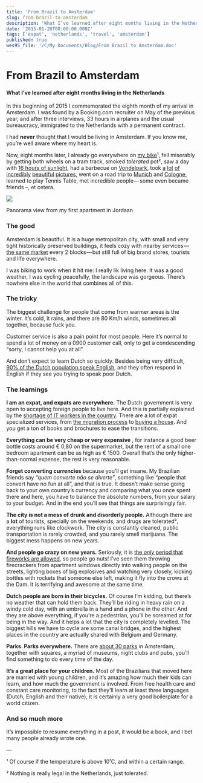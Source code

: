 ```yaml
---
title: 'From Brazil to Amsterdam'
slug: from-brazil-to-amsterdam
description: 'What I’ve learned after eight months living in the Netherlands   In this beginning of 2015 I...'
date: '2015-01-28T08:00:00.000Z'
tags: ['expat', 'netherlands', 'travel', 'amsterdam']
published: true
wes95_file: '/C/My Documents/Blog/From Brazil to Amsterdam.doc'
---
```


# From Brazil to Amsterdam

#### What I’ve learned after eight months living in the Netherlands

In this beginning of 2015 I commemorated the eighth month of my arrival in Amsterdam. I was found by a Booking.com recruiter on May of the previous year, and after three interviews, 33 hours in airplanes and the usual bureaucracy, immigrated to the Netherlands with a permanent contract.

I had **never** thought that I would be living in Amsterdam. If you know me, you’re well aware where my heart is.

Now, eight months later, I already go everywhere on [my bike](http://instagram.com/p/re84GAmtcd/)¹, fell miserably by getting both wheels on a tram track, smoked _tolerated_ pot², saw a day with [16 hours of sunlight](http://en.wikipedia.org/wiki/Summer_solstice), had a barbecue on [Vondelpark](https://www.google.com/maps/@52.3572862,4.8861256,358a,20y,279.78h,70.01t/data=!3m1!1e3), took [a](http://instagram.com/p/wrf21KGtdc/) [lot](http://instagram.com/p/wqV0xZmteG/) [of](http://instagram.com/p/onM0IxGtWE/) [incredibly](https://www.facebook.com/photo.php?fbid=10205027328467876) [beautiful](https://www.facebook.com/photo.php?fbid=10205188949588303) [pictures](https://www.facebook.com/photo.php?fbid=10205678822794827), went on a road trip to [Munich](http://en.wikipedia.org/wiki/Munich) and [Cologne](http://en.wikipedia.org/wiki/Cologne), learned to play Tennis Table, met incredible people — some even became friends –, et cetera.

![](/blog/2015/amsterdam-sky-panorama.jpg)<figcaption>Panorama view from my first apartment in Jordaan</figcaption>

### The good

Amsterdam is beautiful. It is a huge metropolitan city, with small and very tight historically preserved buildings, it feels cozy with nearby services — [the same market](https://en.wikipedia.org/wiki/Albert_Heijn) every 2 blocks — but still full of big brand stores, tourists and life everywhere.

I was biking to work when it hit me: I really lik living here. It was a good weather, I was cycling peacefully, the landscape was gorgeous. There’s nowhere else in the world that combines all of this.

### The tricky

The biggest challenge for people that come from warmer areas is the winter. It’s cold, it rains, and there are 80 Km/h winds, sometimes all together, because fuck you.

Customer service is also a pain point for most people. Here it’s normal to spend a lot of money on a 0900 customer call, only to get a condescending “sorry, I cannot help you at all”.

And don’t expect to learn Dutch so quickly. Besides being very difficult, [90% of the Dutch population speak English](https://en.wikipedia.org/wiki/English_in_the_Netherlands), and they often respond in English if they see you trying to speak poor Dutch.

### The learnings

**I am an expat, and expats are everywhere.** The Dutch government is very open to accepting foreign people to live here. And this is partially explained by the [shortage of IT workers in the country](https://www.dutchnews.nl/2015/01/the-netherlands-has-a-shortage-of-it-workers/). There are a lot of expat specialized services, from [the migration process](https://www.iamsterdam.com/en/live-work-study/in-amsterdam) to [buying a house](https://expatmortgages.nl). And you get a ton of books and brochures to ease the transitions.

**Everything can be very cheap or very expensive** , for instance a good beer bottle costs around € 0,80 on the supermarket, but the rent of a small one bedroom apartment can be as high as € 1500. Overall that’s the only higher-than-normal expense, the rest is very reasonable.

**Forget converting currencies** because you’ll get insane. My Brazilian friends say _“quem converte não se diverte”_, something like “people that convert have no fun at all”, and that is true. It doesn’t make sense going back to your own country’s currency and comparing what you once spent there and here, you have to balance the absolute numbers, from your salary to your budget. And in the end you’ll see that things are surprisingly fair.

**The city is not a mess of drunk and disorderly people.** Although there are a **lot** of tourists, specially on the weekends, and drugs are tolerated², everything runs like clockwork. The city is constantly cleaned, public transportation is rarely crowded, and you rarely smell marijuana. The biggest mess happens on new years.

**And people go crazy on new years.** Seriously, it is [the _only_ period that fireworks are allowed](https://en.wikipedia.org/wiki/Fireworks#Dutch_fireworks_festivals), so people go nuts! I’ve seen them throwing firecrackers from apartment windows directly into walking people on the streets, lighting boxes of big explosives and watching very closely, kicking bottles with rockets that someone else left, making it fly into the crows at the Dam. It is terrifying and awesome at the same time.

**Dutch people are born in their bicycles.** Of course I’m kidding, but there’s no weather that can hold them back. They’ll be riding in heavy rain on a windy cold day, with an umbrella in a hand and a phone in the other. And they are above everything, if you’re a pedestrian, you’ll be screamed at for being in the way. And it helps a lot that the city is completely levelled. The biggest hills we have to cycle are some canal bridges, and the highest places in the country are actually shared with Belgium and Germany.

**Parks. Parks everywhere.** There are [about 30 parks](https://www.amsterdam.info/parks/) in Amsterdam, together with squares, a myriad of museums, night clubs and pubs, you’ll find something to do every time of the day.

**It’s a great place for your children.** Most of the Brazilians that moved here are married with young children, and it’s amazing how much their kids can learn, and how much the government is involved. From free health care and constant care monitoring, to the fact they’ll learn at least three languages (Dutch, English and their native), it is certainly a very good boilerplate for a world citizen.

### And so much more

It’s impossible to resume everything in a post, it would be a book, and I bet many people already wrote one.

—

¹ Of course if the temperature is above 10˚C, and within a certain range.

² Nothing is really legal in the Netherlands, just tolerated.
